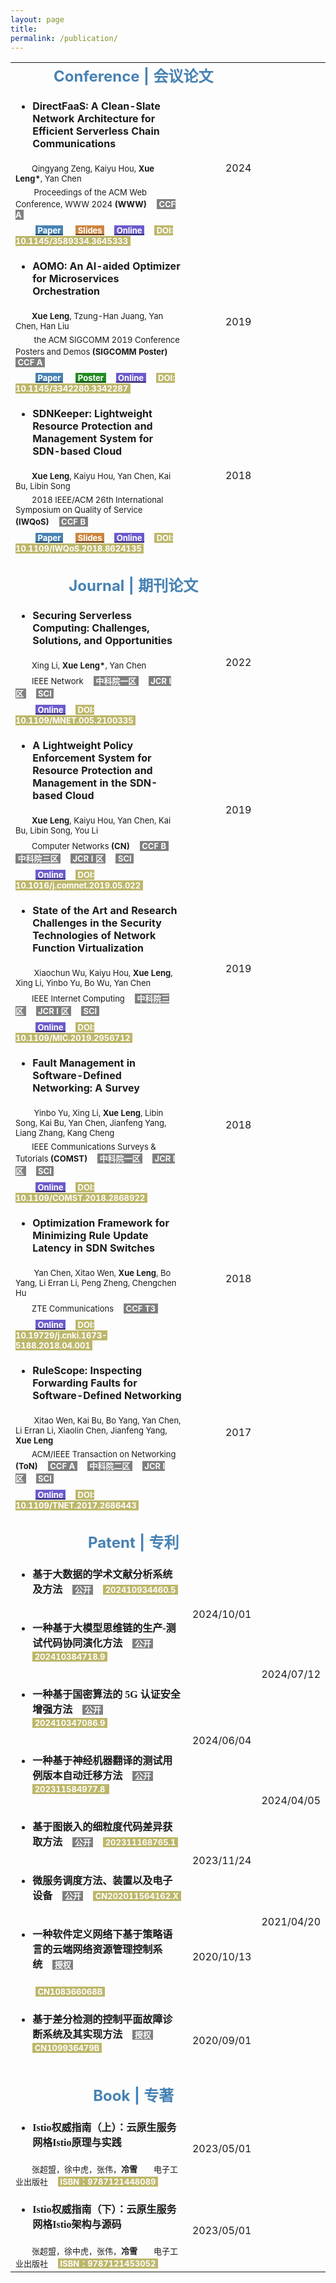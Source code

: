 ```yaml
---
layout: page
title: 
permalink: /publication/
---
```



<table>
  <tr>
    <td align="center" colspan="2"><font size=5 color='steelBlue'><strong>Conference | 会议论文</strong></font></td>
  </tr>

  <tr>
    <td align="left"><ul><li><font size=3><strong>DirectFaaS: A Clean-Slate Network Architecture for Efficient Serverless Chain Communications</strong></font></li></ul></td>
    <td align="right" rowspan="4"><font size=3>2024</font></td>
  </tr>
  <tr>
    <td align="left"><font size=2>&emsp;&emsp;Qingyang Zeng, Kaiyu Hou, <strong>Xue Leng*</strong>, Yan Chen</font></td>
  </tr>
  <tr>
    <td align="left"><font size=2>&emsp;&emsp; Proceedings of the ACM Web Conference, WWW 2024 <strong>(WWW)</strong></font>&emsp;<font size=2 style="background: gray" color='#ffffff'>&nbsp;<strong>CCF A</strong>&nbsp;</font></td>
  </tr>
  <tr>
    <td align="left">&emsp;&emsp;<a href="http://lxv458.github.io/images/leng/resume/DirectFaaS WWW24 发表.pdf"><font size=2 style="background: steelBlue" color='#ffffff'>&nbsp;<strong>Paper</strong>&nbsp;</font></a>  &emsp;<a href="http://lxv458.github.io/images/leng/resume/DirectFaas_poster.pptx"><font size=2 style="background: peru" color='#ffffff'>&nbsp;<strong>Slides</strong>&nbsp;</font></a>&emsp;<a href="https://doi.org/10.1145/3589334.3645333"><font size=2 style="background: slateBlue" color='#ffffff'>&nbsp;<strong>Online</strong>&nbsp;</font></a>&emsp;<font size=2 style="background: darkkhaki" color='#ffffff'>&nbsp;<strong>DOI: 10.1145/3589334.3645333</strong>&nbsp;</font></td>
  </tr>
  
  <tr>
    <td align="left"><ul><li><font size=3><strong>AOMO: An AI-aided Optimizer for Microservices Orchestration</strong></font></li></ul></td>
    <td align="right" rowspan="4"><font size=3>2019</font></td>
  </tr>
  <tr>
    <td align="left"><font size=2>&emsp;&emsp;<strong>Xue Leng</strong>, Tzung-Han Juang, Yan Chen, Han Liu</font></td>
  </tr>
  <tr>
    <td align="left"><font size=2>&emsp;&emsp; the ACM SIGCOMM 2019 Conference Posters and Demos <strong>(SIGCOMM Poster)</strong></font>&emsp;<font size=2 style="background: gray" color='#ffffff'>&nbsp;<strong>CCF A</strong>&nbsp;</font></td>
  </tr>
  <tr>
    <td align="left">&emsp;&emsp;<a href="http://lxv458.github.io/images/leng/resume/AOMO_SIGCOMM_Poster.pdf"><font size=2 style="background: steelBlue" color='#ffffff'>&nbsp;<strong>Paper</strong>&nbsp;</font></a>  &emsp;<a href="http://lxv458.github.io/images/leng/resume/AOMO_Poster.pdf"><font size=2 style="background: forestgreen" color='#ffffff'>&nbsp;<strong>Poster</strong>&nbsp;</font></a>&emsp;<a href="https://dl.acm.org/doi/10.1145/3342280.3342287"><font size=2 style="background: slateBlue" color='#ffffff'>&nbsp;<strong>Online</strong>&nbsp;</font></a>&emsp;<font size=2 style="background: darkkhaki" color='#ffffff'>&nbsp;<strong>DOI: 10.1145/3342280.3342287</strong>&nbsp;</font></td>
  </tr>
  
  <tr>
    <td align="left"><ul><li><font size=3><strong>SDNKeeper: Lightweight Resource Protection and Management System for SDN-based Cloud</strong></font></li></ul></td>
    <td align="right" rowspan="4"><font size=3>2018</font></td>
  </tr>
  <tr>
    <td align="left"><font size=2>&emsp;&emsp;<strong>Xue Leng</strong>, Kaiyu Hou, Yan Chen, Kai Bu, Libin Song</font></td>
  </tr>
  <tr>
    <td align="left"><font size=2>&emsp;&emsp;2018 IEEE/ACM 26th International Symposium on Quality of Service <strong>(IWQoS)</strong></font>&emsp;<font size=2 style="background: gray" color='#ffffff'>&nbsp;<strong>CCF B</strong>&nbsp;</font></td>
  </tr>
  <td align="left">&emsp;&emsp;<a href="http://lxv458.github.io/images/leng/resume/SDNKeeper_IWQoS2018.pdf"><font size=2 style="background: steelBlue" color='#ffffff'>&nbsp;<strong>Paper</strong>&nbsp;</font></a>  &emsp;<a href="http://lxv458.github.io/images/leng/resume/SDNKeeper_IWQoS2018.pptx"><font size=2 style="background: peru" color='#ffffff'>&nbsp;<strong>Slides</strong>&nbsp;</font></a>&emsp;<a href="https://ieeexplore.ieee.org/document/8624135"><font size=2 style="background: slateBlue" color='#ffffff'>&nbsp;<strong>Online</strong>&nbsp;</font></a>&emsp;<font size=2 style="background: darkkhaki" color='#ffffff'>&nbsp;<strong>DOI: 10.1109/IWQoS.2018.8624135</strong>&nbsp;</font></td>
  
  <tr>
    <td align="left" colspan="2">&emsp;</td>
  </tr>
  
  <tr>
    <td align="center" colspan="2"><font size=5 color='steelBlue'><strong>Journal | 期刊论文</strong></font></td>
  </tr>
  
  <tr>
    <td align="left"><ul><li><font size=3><strong>Securing Serverless Computing: Challenges, Solutions, and Opportunities</strong></font></li></ul></td>
    <td align="right" rowspan="4"><font size=3>2022</font></td>
  </tr>
  <tr>
    <td align="left"><font size=2>&emsp;&emsp;Xing Li, <strong>Xue Leng*</strong>, Yan Chen</font></td>
  </tr>
  <tr>
    <td align="left"><font size=2>&emsp;&emsp;IEEE Network</font>&emsp;<font size=2 style="background: gray" color='#ffffff'>&nbsp;<strong>中科院一区</strong>&nbsp;</font>&emsp;<font size=2 style="background: gray" color='#ffffff'>&nbsp;<strong>JCR I 区</strong>&nbsp;</font>&emsp;<font size=2 style="background: gray" color='#ffffff'>&nbsp;<strong>SCI</strong>&nbsp;</font></td>
  </tr>
  <tr>
    <td align="left">&emsp;&emsp;<a href="https://ieeexplore.ieee.org/document/9933509"><font size=2 style="background: slateBlue" color='#ffffff'>&nbsp;<strong>Online</strong>&nbsp;</font></a>&emsp;<font size=2 style="background: darkkhaki" color='#ffffff'>&nbsp;<strong>DOI: 10.1109/MNET.005.2100335</strong>&nbsp;</font></td>
  </tr>
  
  <tr>
    <td align="left"><ul><li><font size=3><strong>A Lightweight Policy Enforcement System for Resource Protection and Management in the SDN-based Cloud</strong></font></li></ul></td>
    <td align="right" rowspan="4"><font size=3>2019</font></td>
  </tr>
  <tr>
    <td align="left"><font size=2>&emsp;&emsp;<strong>Xue Leng</strong>, Kaiyu Hou, Yan Chen, Kai Bu, Libin Song, You Li</font></td>
  </tr>
  <tr>
    <td align="left"><font size=2>&emsp;&emsp;Computer Networks <strong>(CN)</strong></font>&emsp;<font size=2 style="background: gray" color='#ffffff'>&nbsp;<strong>CCF B</strong>&nbsp;</font>&emsp;<font size=2 style="background: gray" color='#ffffff'>&nbsp;<strong>中科院三区</strong>&nbsp;</font>&emsp;<font size=2 style="background: gray" color='#ffffff'>&nbsp;<strong>JCR I 区</strong>&nbsp;</font>&emsp;<font size=2 style="background: gray" color='#ffffff'>&nbsp;<strong>SCI</strong>&nbsp;</font></td>
  </tr>
  <tr>
    <td align="left">&emsp;&emsp;<a href="https://www.sciencedirect.com/science/article/abs/pii/S1389128618314129"><font size=2 style="background: slateBlue" color='#ffffff'>&nbsp;<strong>Online</strong>&nbsp;</font></a>&emsp;<font size=2 style="background: darkkhaki" color='#ffffff'>&nbsp;<strong>DOI: 10.1016/j.comnet.2019.05.022</strong>&nbsp;</font></td>
  </tr>
  
  <tr>
    <td align="left"><ul><li><font size=3><strong>State of the Art and Research Challenges in the Security Technologies of Network Function Virtualization</strong></font></li></ul></td>
    <td align="right" rowspan="4"><font size=3>2019</font></td>
  </tr>
  <tr>
    <td align="left"><font size=2>&emsp;&emsp; Xiaochun Wu, Kaiyu Hou, <strong>Xue Leng</strong>, Xing Li, Yinbo Yu, Bo Wu, Yan Chen</font></td>
  </tr>
  <tr>
    <td align="left"><font size=2>&emsp;&emsp;IEEE Internet Computing</font>&emsp;<font size=2 style="background: gray" color='#ffffff'>&nbsp;<strong>中科院三区</strong>&nbsp;</font>&emsp;<font size=2 style="background: gray" color='#ffffff'>&nbsp;<strong>JCR I 区</strong>&nbsp;</font>&emsp;<font size=2 style="background: gray" color='#ffffff'>&nbsp;<strong>SCI</strong>&nbsp;</font></td>
  </tr>
  <tr>
    <td align="left">&emsp;&emsp;<a href="https://ieeexplore.ieee.org/document/8924661"><font size=2 style="background: slateBlue" color='#ffffff'>&nbsp;<strong>Online</strong>&nbsp;</font></a>&emsp;<font size=2 style="background: darkkhaki" color='#ffffff'>&nbsp;<strong>DOI: 10.1109/MIC.2019.2956712</strong>&nbsp;</font></td>
  </tr>
  
  <tr>
    <td align="left"><ul><li><font size=3><strong>Fault Management in Software-Defined Networking: A Survey</strong></font></li></ul></td>
    <td align="right" rowspan="4"><font size=3>2018</font></td>
  </tr>
  <tr>
    <td align="left"><font size=2>&emsp;&emsp; Yinbo Yu, Xing Li, <strong>Xue Leng</strong>, Libin Song, Kai Bu, Yan Chen, Jianfeng Yang, Liang Zhang, Kang Cheng</font></td>
  </tr>
  <tr>
    <td align="left"><font size=2>&emsp;&emsp;IEEE Communications Surveys & Tutorials <strong>(COMST)</strong></font>&emsp;<font size=2 style="background: gray" color='#ffffff'>&nbsp;<strong>中科院一区</strong>&nbsp;</font>&emsp;<font size=2 style="background: gray" color='#ffffff'>&nbsp;<strong>JCR I 区</strong>&nbsp;</font>&emsp;<font size=2 style="background: gray" color='#ffffff'>&nbsp;<strong>SCI</strong>&nbsp;</font></td>
  </tr>
  <tr>
    <td align="left">&emsp;&emsp;<a href="https://ieeexplore.ieee.org/document/8456508"><font size=2 style="background: slateBlue" color='#ffffff'>&nbsp;<strong>Online</strong>&nbsp;</font></a>&emsp;<font size=2 style="background: darkkhaki" color='#ffffff'>&nbsp;<strong>DOI: 10.1109/COMST.2018.2868922</strong>&nbsp;</font></td>
  </tr>
  
  <tr>
    <td align="left"><ul><li><font size=3><strong>Optimization Framework for Minimizing Rule Update Latency in SDN Switches</strong></font></li></ul></td>
    <td align="right" rowspan="4"><font size=3>2018</font></td>
  </tr>
  <tr>
    <td align="left"><font size=2>&emsp;&emsp; Yan Chen, Xitao Wen, <strong>Xue Leng</strong>, Bo Yang, Li Erran Li, Peng Zheng, Chengchen Hu</font></td>
  </tr>
  <tr>
    <td align="left"><font size=2>&emsp;&emsp;ZTE Communications</font>&emsp;<font size=2 style="background: gray" color='#ffffff'>&nbsp;<strong>CCF T3</strong>&nbsp;</font></td>
  </tr>
  <tr>
    <td align="left">&emsp;&emsp;<a href="http://lxv458.github.io/images/leng/resume/SDNKeeper_IWQoS2018.pdf"><font size=2 style="background: slateBlue" color='#ffffff'>&nbsp;<strong>Online</strong>&nbsp;</font></a>&emsp;<font size=2 style="background: darkkhaki" color='#ffffff'>&nbsp;<strong>DOI: 10.19729/j.cnki.1673-5188.2018.04.001</strong>&nbsp;</font></td>
  </tr>
  
  <tr>
    <td align="left"><ul><li><font size=3><strong>RuleScope: Inspecting Forwarding Faults for Software-Defined Networking</strong></font></li></ul></td>
    <td align="right" rowspan="4"><font size=3>2017</font></td>
  </tr>
  <tr>
    <td align="left"><font size=2>&emsp;&emsp; Xitao Wen, Kai Bu, Bo Yang, Yan Chen, Li Erran Li, Xiaolin Chen, Jianfeng Yang, <strong>Xue Leng</strong></font></td>
  </tr>
  <tr>
    <td align="left"><font size=2>&emsp;&emsp;ACM/IEEE Transaction on Networking <strong>(ToN)</strong></font>&emsp;<font size=2 style="background: gray" color='#ffffff'>&nbsp;<strong>CCF A</strong>&nbsp;</font>&emsp;<font size=2 style="background: gray" color='#ffffff'>&nbsp;<strong>中科院二区</strong>&nbsp;</font>&emsp;<font size=2 style="background: gray" color='#ffffff'>&nbsp;<strong>JCR I 区</strong>&nbsp;</font>&emsp;<font size=2 style="background: gray" color='#ffffff'>&nbsp;<strong>SCI</strong>&nbsp;</font></td>
  </tr>
  <tr>
    <td align="left">&emsp;&emsp;<a href="https://ieeexplore.ieee.org/document/7892027"><font size=2 style="background: slateBlue" color='#ffffff'>&nbsp;<strong>Online</strong>&nbsp;</font></a>&emsp;<font size=2 style="background: darkkhaki" color='#ffffff'>&nbsp;<strong>DOI: 10.1109/TNET.2017.2686443</strong>&nbsp;</font></td>
  </tr>
  
  <tr>
    <td align="left" colspan="2">&emsp;</td>
  </tr>
  
  <tr>
    <td align="center" colspan="2"><font size=5 color='steelBlue'><strong>Patent | 专利</strong></font></td>
  </tr>

  <tr>
    <td align="left"><ul><li><font size=3 face="黑体"><strong>基于大数据的学术文献分析系统及方法</strong></font>&emsp;<font size=2 style="background: gray" color='#ffffff'>&nbsp;<strong>公开</strong>&nbsp;</font>&emsp;<font size=2 style="background: darkkhaki" color='#ffffff'>&nbsp;<strong>202410934460.5</strong>&nbsp;</font></li></ul></td>
    <td align="right" rowspan="2"><font size=3>2024/10/01</font></td>
  </tr>

  <tr>
    <td align="left"><ul><li><font size=3 face="黑体"><strong>一种基于大模型思维链的生产-测试代码协同演化方法</strong></font>&emsp;<font size=2 style="background: gray" color='#ffffff'>&nbsp;<strong>公开</strong>&nbsp;</font>&emsp;<font size=2 style="background: darkkhaki" color='#ffffff'>&nbsp;<strong>202410384718.9</strong>&nbsp;</font></li></ul></td>
    <td align="right" rowspan="2"><font size=3>2024/07/12</font></td>
  </tr>

  <tr>
    <td align="left"><ul><li><font size=3 face="黑体"><strong>一种基于国密算法的 5G 认证安全增强方法</strong></font>&emsp;<font size=2 style="background: gray" color='#ffffff'>&nbsp;<strong>公开</strong>&nbsp;</font>&emsp;<font size=2 style="background: darkkhaki" color='#ffffff'>&nbsp;<strong>202410347086.9</strong>&nbsp;</font></li></ul></td>
    <td align="right" rowspan="2"><font size=3>2024/06/04</font></td>
  </tr>

  <tr>
    <td align="left"><ul><li><font size=3 face="黑体"><strong>一种基于神经机器翻译的测试用例版本自动迁移方法</strong></font>&emsp;<font size=2 style="background: gray" color='#ffffff'>&nbsp;<strong>公开</strong>&nbsp;</font>&emsp;<font size=2 style="background: darkkhaki" color='#ffffff'>&nbsp;<strong>202311584977.8 </strong>&nbsp;</font></li></ul></td>
    <td align="right" rowspan="2"><font size=3>2024/04/05</font></td>
  </tr>
  
  <tr>
    <td align="left"><ul><li><font size=3 face="黑体"><strong>基于图嵌入的细粒度代码差异获取方法</strong></font>&emsp;<font size=2 style="background: gray" color='#ffffff'>&nbsp;<strong>公开</strong>&nbsp;</font>&emsp;<font size=2 style="background: darkkhaki" color='#ffffff'>&nbsp;<strong>202311168765.1</strong>&nbsp;</font></li></ul></td>
    <td align="right" rowspan="2"><font size=3>2023/11/24</font></td>
  </tr>
  
  <tr>
    <td align="left"><ul><li><font size=3 face="黑体"><strong>微服务调度方法、装置以及电子设备</strong></font>&emsp;<font size=2 style="background: gray" color='#ffffff'>&nbsp;<strong>公开</strong>&nbsp;</font>&emsp;<font size=2 style="background: darkkhaki" color='#ffffff'>&nbsp;<strong>CN202011564162.X</strong>&nbsp;</font></li></ul></td>
    <td align="right" rowspan="2"><font size=3>2021/04/20</font></td>
  </tr>
      
  <tr>
    <td align="left"><ul><li><font size=3 face="黑体"><strong>一种软件定义网络下基于策略语言的云端网络资源管理控制系统</strong></font>&emsp;<font size=2 style="background: gray" color='#ffffff'>&nbsp;<strong>授权</strong>&nbsp;</font></li></ul></td>
    <td align="right" rowspan="2"><font size=3>2020/10/13</font></td>
  </tr>
  <tr>
    <td align="left">&emsp;&emsp;<font size=2 style="background: darkkhaki" color='#ffffff'>&nbsp;<strong>CN108366068B</strong>&nbsp;</font></td>
  </tr>
      
  <tr>
    <td align="left"><ul><li><font size=3 face="黑体"><strong>基于差分检测的控制平面故障诊断系统及其实现方法</strong></font>&emsp;<font size=2 style="background: gray" color='#ffffff'>&nbsp;<strong>授权</strong>&nbsp;</font>&emsp;<font size=2 style="background: darkkhaki" color='#ffffff'>&nbsp;<strong>CN109936479B</strong>&nbsp;</font></li></ul></td>
    <td align="right" rowspan="2"><font size=3>2020/09/01</font></td>
  </tr>

  <tr>
    <td align="left" colspan="2">&emsp;</td>
  </tr>
  
  <tr>
    <td align="center" colspan="2"><font size=5 color='steelBlue'><strong>Book | 专著</strong></font></td>
  </tr>
  
  <tr>
    <td align="left"><ul><li><font size=3 face="黑体"><strong>Istio权威指南（上）：云原生服务网格Istio原理与实践</strong></font></li></ul></td>
    <td align="right" rowspan="2"><font size=3>2023/05/01</font></td>
  </tr>
  <tr>
    <td align="left"><font size=2 face="黑体">&emsp;&emsp;张超盟，徐中虎，张伟，<strong>冷雪</strong>&emsp;&emsp;电子工业出版社</font>&emsp;<font size=2 style="background: darkkhaki" color='#ffffff'>&nbsp;<strong>ISBN：9787121448089</strong>&nbsp;</font></td>
  </tr>
      
  <tr>
    <td align="left"><ul><li><font size=3 face="黑体"><strong>Istio权威指南（下）：云原生服务网格Istio架构与源码</strong></font></li></ul></td>
    <td align="right" rowspan="2"><font size=3>2023/05/01</font></td>
  </tr>
  <tr>
    <td align="left"><font size=2 face="黑体">&emsp;&emsp;张超盟，徐中虎，张伟，<strong>冷雪</strong>&emsp;&emsp;电子工业出版社</font>&emsp;<font size=2 style="background: darkkhaki" color='#ffffff'>&nbsp;<strong>ISBN：9787121453052</strong>&nbsp;</font></td>
  </tr>

</table>

